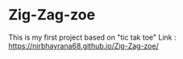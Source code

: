 # Zig-Zag-zoe
This is my first project based on "tic tak toe" 
Link : https://nirbhayrana68.github.io/Zig-Zag-zoe/
